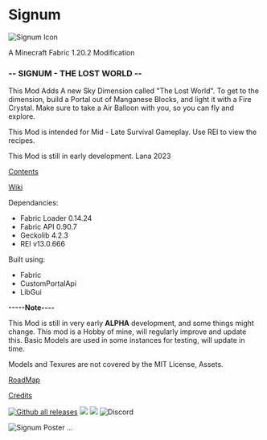 
# Signum
![Signum Icon](https://images2.imgbox.com/eb/59/T5Pikr4X_o.png "Signum Minecraft Fabric Mod")

A Minecraft Fabric 1.20.2 Modification

### -- SIGNUM - THE LOST WORLD --

This Mod Adds A new Sky Dimension called "The Lost World".
To get to the dimension, build a Portal out of Manganese Blocks, and light it with a Fire Crystal. Make sure to take a Air Balloon with you, so you can fly and explore.

This Mod is intended for Mid - Late Survival Gameplay.
Use REI to view the recipes.

This Mod is still in early development.
Lana 2023

[Contents](https://github.com/princessaylana/Signum-1.20/blob/master/docs/Contents.md)

[Wiki](https://github.com/princessaylana/Signum-1.20/wiki)

Dependancies:
- Fabric Loader 0.14.24
- Fabric API 0.90.7
- Geckolib 4.2.3
- REI v13.0.666

Built using:
- Fabric
- CustomPortalApi
- LibGui

**-----Note----**

This Mod is still in very early **ALPHA** development, and some things might change.
This mod is a Hobby of mine, will regularly improve and update this.
Basic Models are used in some instances for testing, will update in time.

Models and Texures are not covered by the MIT License, Assets.


[RoadMap](https://github.com/princessaylana/Signum-1.20/blob/master/docs/Roadmap.md)

[Credits](https://github.com/princessaylana/Signum-1.20/blob/master/docs/Credits.md)

[![Github all releases](https://img.shields.io/github/downloads/princessaylana/Signum-1.20/total.svg)](https://GitHub.com/princessaylana/Signum-1.20/releases/)
![](https://img.shields.io/github/license/princessaylana/Signum-1.20)
[![](https://img.shields.io/github/v/release/princessaylana/Signum-1.20)](https://GitHub.com/princessaylana/Signum-1.20releases/)
![Discord](https://img.shields.io/discord/:serverId)


![Signum Poster](https://images2.imgbox.com/4e/f3/AKGqbLyZ_o.png "Signum Minecraft Fabric Mod")
...




